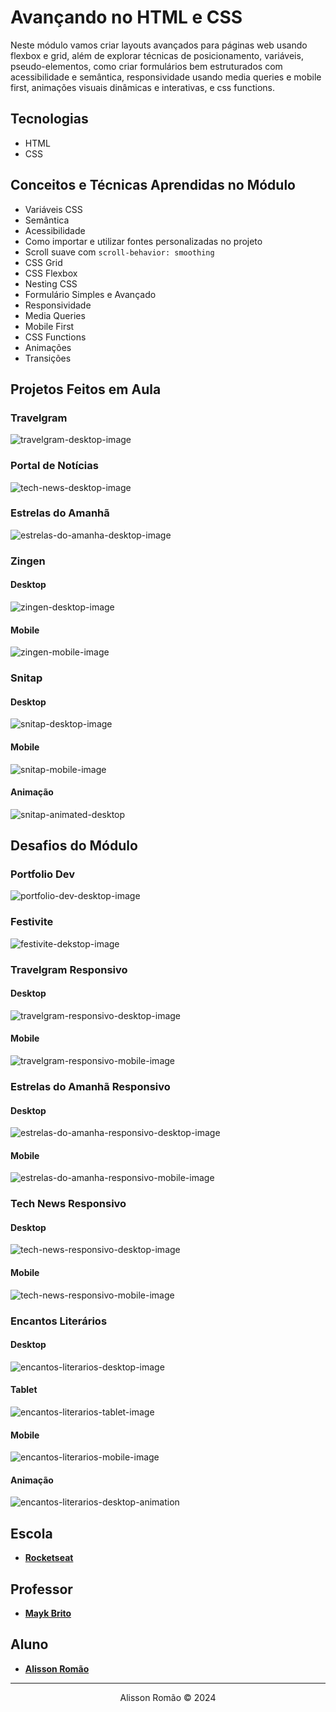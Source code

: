 # Avançando no HTML e CSS
Neste módulo vamos criar layouts avançados para páginas web usando flexbox e grid, além de explorar técnicas de posicionamento, variáveis, pseudo-elementos, como criar formulários bem estruturados com acessibilidade e semântica, responsividade usando media queries e mobile first, animações visuais dinâmicas e interativas, e css functions.

## Tecnologias
- HTML
- CSS

## Conceitos e Técnicas Aprendidas no Módulo
- Variáveis CSS
- Semântica
- Acessibilidade
- Como importar e utilizar fontes personalizadas no projeto
- Scroll suave com `scroll-behavior: smoothing`
- CSS Grid
- CSS Flexbox
- Nesting CSS
- Formulário Simples e Avançado
- Responsividade
- Media Queries
- Mobile First
- CSS Functions
- Animações
- Transições

## Projetos Feitos em Aula
### Travelgram
![travelgram-desktop-image](./travelgram/screenshot/travelgram-desktop.png)
### Portal de Notícias
![tech-news-desktop-image](./tech-news/screenshot/tech-news-desktop.png)
### Estrelas do Amanhã
![estrelas-do-amanha-desktop-image](./formularios/estrelas-do-amanha/screenshot/estrelas-do-amanha-desktop.png)

### Zingen
#### Desktop
![zingen-desktop-image](./responsividade/zingen/screenshots/zingen-desktop.png)
#### Mobile
![zingen-mobile-image](./responsividade/zingen/screenshots/zingen-mobile.png)

### Snitap
#### Desktop
![snitap-desktop-image](./animacoes-e-transicoes/snitap/screenshots/snitap-desktop.png)
#### Mobile
![snitap-mobile-image](./animacoes-e-transicoes/snitap/screenshots/snitap-mobile.png)
#### Animação
![snitap-animated-desktop](./animacoes-e-transicoes/snitap/screenshots/snitap-animated.gif)


## Desafios do Módulo
### Portfolio Dev
![portfolio-dev-desktop-image](./portfolio-dev/screenshot/portfolio-dev-desktop.png)

### Festivite
![festivite-dekstop-image](./formularios/festivite/screenshot/festivite-desktop.png)

### Travelgram Responsivo
#### Desktop
![travelgram-responsivo-desktop-image](./responsividade/travelgram-responsivo/screenshots/travelgram-desktop.png)
#### Mobile
![travelgram-responsivo-mobile-image](./responsividade/travelgram-responsivo/screenshots/travelgram-mobile.png)

### Estrelas do Amanhã Responsivo
#### Desktop
![estrelas-do-amanha-responsivo-desktop-image](./responsividade/estrelas-do-amanha-responsivo/screenshots/estrelas-do-amanha-desktop.png)
#### Mobile
![estrelas-do-amanha-responsivo-mobile-image](./responsividade/estrelas-do-amanha-responsivo/screenshots/estrelas-do-amanha-mobile.png)

### Tech News Responsivo
#### Desktop
![tech-news-responsivo-desktop-image](./responsividade/tech-news-responsivo/screenshots/tech-news-desktop.png)
#### Mobile
![tech-news-responsivo-mobile-image](./responsividade/tech-news-responsivo/screenshots/tech-news-mobile.png)

### Encantos Literários
#### Desktop
![encantos-literarios-desktop-image](./animacoes-e-transicoes/encantos-literarios/screenshots/encantos-literarios-desktop.png)
#### Tablet
![encantos-literarios-tablet-image](./animacoes-e-transicoes/encantos-literarios/screenshots/encantos-literarios-tablet.png)
#### Mobile
![encantos-literarios-mobile-image](./animacoes-e-transicoes/encantos-literarios/screenshots/encantos-literarios-mobile.png)
#### Animação
![encantos-literarios-desktop-animation](./animacoes-e-transicoes/encantos-literarios/screenshots/encantos-literarios-animation.gif)

## Escola
- [**Rocketseat**](https://github.com/rocketseat)

## Professor
- [**Mayk Brito**](https://github.com/maykbrito)

## Aluno
- [**Alisson Romão**](https://github.com/alissonromaosantos)

---

<div align="center">
  Alisson Romão &copy; 2024
</div>
